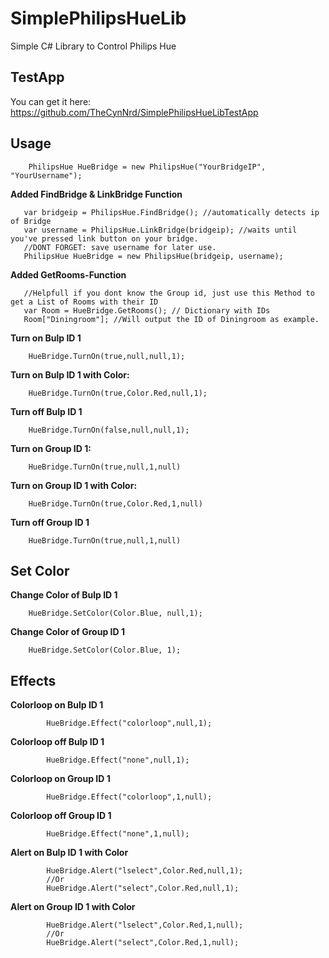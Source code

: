 # SimplePhilipsHueLib
Simple C# Library to Control Philips Hue

## TestApp
You can get it here: https://github.com/TheCynNrd/SimplePhilipsHueLibTestApp
## Usage

        PhilipsHue HueBridge = new PhilipsHue("YourBridgeIP", "YourUsername");

**Added FindBridge & LinkBridge Function**

       var bridgeip = PhilipsHue.FindBridge(); //automatically detects ip of Bridge
       var username = PhilipsHue.LinkBridge(bridgeip); //waits until you've pressed link button on your bridge.
       //DONT FORGET: save username for later use.
       PhilipsHue HueBridge = new PhilipsHue(bridgeip, username);

**Added GetRooms-Function**

       //Helpfull if you dont know the Group id, just use this Method to get a List of Rooms with their ID
       var Room = HueBridge.GetRooms(); // Dictionary with IDs
       Room["Diningroom"]; //Will output the ID of Diningroom as example.
        
        

**Turn on Bulp ID 1**

        HueBridge.TurnOn(true,null,null,1);

**Turn on Bulp ID 1 with Color:**    

        HueBridge.TurnOn(true,Color.Red,null,1);

**Turn off Bulp ID 1**

        HueBridge.TurnOn(false,null,null,1);
        
**Turn on Group ID 1:**

        HueBridge.TurnOn(true,null,1,null)

**Turn on Group ID 1 with Color:**

        HueBridge.TurnOn(true,Color.Red,1,null)

**Turn off Group ID 1**

        HueBridge.TurnOn(true,null,1,null)

## Set Color
        
**Change Color of Bulp ID 1**
        
        HueBridge.SetColor(Color.Blue, null,1);

**Change Color of Group ID 1**
        
        HueBridge.SetColor(Color.Blue, 1);

## Effects

**Colorloop on Bulp ID 1**

            HueBridge.Effect("colorloop",null,1);

**Colorloop off Bulp ID 1**

            HueBridge.Effect("none",null,1);

**Colorloop on Group ID 1**

            HueBridge.Effect("colorloop",1,null);

**Colorloop off Group ID 1**

            HueBridge.Effect("none",1,null);

**Alert on Bulp ID 1 with Color**

            HueBridge.Alert("lselect",Color.Red,null,1);
            //Or
            HueBridge.Alert("select",Color.Red,null,1);

**Alert on Group ID 1 with Color**

            HueBridge.Alert("lselect",Color.Red,1,null);
            //Or
            HueBridge.Alert("select",Color.Red,1,null);
